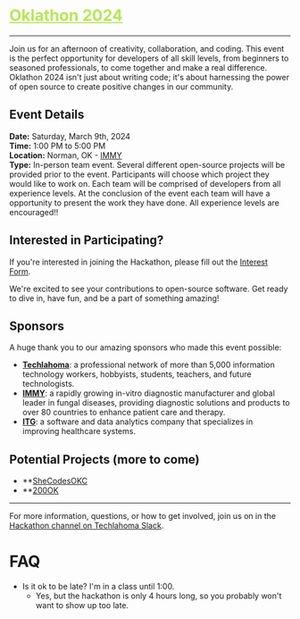 <h1><a href="https://github.com/techlahoma/oklathon/" style="color: #B5E853;">Oklathon 2024</a></h1>


<hr />

Join us for an afternoon of creativity, collaboration, and coding. This event is the perfect opportunity for developers of all skill levels, from beginners to seasoned professionals, to come together and make a real difference. Oklathon 2024 isn't just about writing code; it's about harnessing the power of open source to create positive changes in our community.

## Event Details

**Date:** Saturday, March 9th, 2024  
**Time:** 1:00 PM to 5:00 PM  
**Location:** Norman, OK - [IMMY](https://maps.app.goo.gl/t8X6L1gHGjDrwVYD6)<br /> 
**Type:** In-person team event. Several different open-source projects will be provided prior to the event. Participants will choose which project they would like to work on. Each team will be comprised of developers from all experience levels. At the conclusion of the event each team will have a opportunity to present the work they have done. All experience levels are encouraged!!


## Interested in Participating?

If you're interested in joining the Hackathon, please fill out the [Interest Form](https://docs.google.com/forms/d/e/1FAIpQLSf4D8tSHEjMSJL2pnNjWYyRLuXBYTbLC3i_V9rx2uM2Y4jmCg/viewform).


We're excited to see your contributions to open-source software. Get ready to dive in, have fun, and be a part of something amazing!

## Sponsors

A huge thank you to our amazing sponsors who made this event possible:

- **[Techlahoma](https://www.techlahoma.org/)**: a professional network of more than 5,000 information technology workers, hobbyists, students, teachers, and future technologists.
- **[IMMY](https://immy.com/)**: a rapidly growing in-vitro diagnostic manufacturer and global leader in fungal diseases, providing diagnostic solutions and products to over 80 countries to enhance patient care and therapy.
- **[ITG](https://www.streamline.care/)**: a software and data analytics company that specializes in improving healthcare systems. 


## Potential Projects (more to come)


- **[SheCodesOKC](https://github.com/shecodesokc/shecodesokc.org)
- **[200OK](https://github.com/techlahoma/200ok-site)


---

For more information, questions, or how to get involved, join us on in the [Hackathon channel on Techlahoma Slack](https://techlahoma.slack.com/archives/C0658NNE6LS).

# FAQ

* Is it ok to be late? I'm in a class until 1:00.
  * Yes, but the hackathon is only 4 hours long, so you probably won't want to show up too late.
